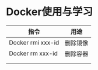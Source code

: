 # Docker使用与学习

| 指令                | 用途   |
| ----------------- | ---- |
| Docker rmi xxx-id | 删除镜像 |
| Docker rm xxx-id  | 删除容器 |
|                   |      |
|                   |      |